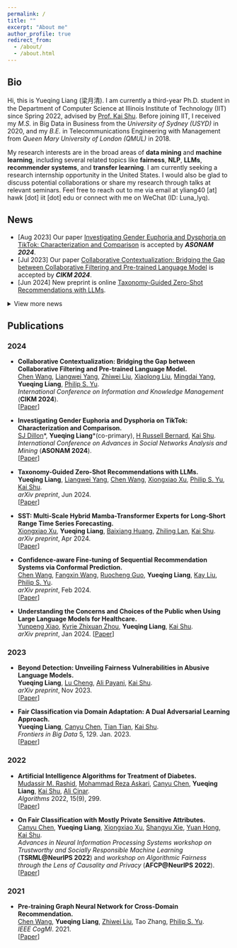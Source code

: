 ```yaml
---
permalink: /
title: ""
excerpt: "About me"
author_profile: true
redirect_from: 
  - /about/
  - /about.html
---
```

## Bio
Hi, this is Yueqing Liang (梁月清). I am currently a third-year Ph.D. student in the Department of Computer Science at Illinois Institute of Technology (IIT) since Spring 2022, advised by [Prof. Kai Shu](https://www.cs.emory.edu/~kshu5/index.html). Before joining IIT, I received my *M.S.* in Big Data in Business from the *University of Sydney (USYD)* in 2020, and my *B.E.* in Telecommunications Engineering with Management from *Queen Mary University of London (QMUL)* in 2018. 
<!-- You can find my [CV](http://yueqingliang1.github.io/files/Yueqing_Liang_CV.pdf) here. -->

<!--
Hi there! This is Yueqing Liang (梁月清), you can call me Luna as well. I am currently a first-year Ph.D. student in the [Department of Computer Science](https://www.iit.edu/computer-science) at [Illinois Institute of Technology (IIT)](https://www.iit.edu) since Spring 2022, advised by [Prof. Kai Shu](http://www.cs.iit.edu/~kshu/). Before joining IIT, I received my Master degree in [Big Data in Business](https://www.sydney.edu.au/handbooks/archive/2019/business_school_PG/coursework/subject_areas/big_data_business.shtml.html) from the [University of Sydney (USYD)](https://www.sydney.edu.au) in 2020, and my Bachelor degree in [Telecommunications Engineering with Management](http://eecs.qmul.ac.uk/study-abroad/joint-programme-bupt/bupt-degree-programmes/#bteml) from [Queen Mary University of London (QMUL)](https://www.qmul.ac.uk) in 2018.
-->

My research interests are in the broad areas of **data mining** and **machine learning**, including several related topics like **fairness**, **NLP**, **LLMs**, **recommender systems**, and **transfer learning**. I am currently seeking a research internship opportunity in the United States. I would also be glad to discuss potential collaborations or share my research through talks at relevant seminars. Feel free to reach out to me via email at yliang40 [at] hawk [dot] iit [dot] edu or connect with me on WeChat (ID: Luna_lyq).

<!-- \[[View My Curriculum Vitae](https://yueqingliang1.github.io/files/CV_Yingtong.pdf)\]   
 -->
<!--
-->

<!--
**<span style="color: indigo;">I am actively looking for research cooperation /summer internship positions related to machine learning fairness in United States. You can contact me via email (yliang40 AT hawk DOT iit DOT edu).</span>**
-->


## News

<div class="highlight">
  <ul>
    <li>[Aug 2023] Our paper <a href="https://imyday.github.io/pub/asonam2024/pdf/papers/1324_115.pdf">Investigating Gender Euphoria and Dysphoria on TikTok: Characterization and Comparison</a> is accepted by <strong><em>ASONAM 2024</em></strong>.</li>
    <li>[Jul 2023] Our paper <a href="https://arxiv.org/abs/2310.09400">Collaborative Contextualization: Bridging the Gap between Collaborative Filtering and Pre-trained Language Model</a> is accepted by <strong><em>CIKM 2024</em></strong>.</li>
    <li>[Jun 2024] New preprint is online <a href="https://arxiv.org/abs/2406.14043">Taxonomy-Guided Zero-Shot Recommendations with LLMs</a>.</li>
  </ul>
  
  <details>
    <summary>View more news</summary>
    <pre>
      <li>[Feb 2024] Be invited to serve as a PC member for <a href="https://kdd2024.kdd.org/">KDD 2024</a>.</li>
      <li>[Feb 2024] New preprint is online <a href="https://arxiv.org/abs/2402.08976">Confidence-aware Fine-tuning of Sequential Recommendation Systems via Conformal Prediction</a>.</li>
      <li>[Feb 2024] Be invited to serve as a PC member for <a href="https://socialmediaandsociety.org/">SMSociety 2024</a>.</li>
      <li>[Jan 2024] New preprint is online <a href="https://arxiv.org/abs/2401.09090">Understanding the Concerns and Choices of Public when Using Large Language Models for Healthcare</a>.</li>
      <li>[Jan 2024] Honored to be selected to participate <a href="https://web.cvent.com/event/af32de64-9853-4aff-a0c9-b0dc590dd1e8/summary">2024 CRA-WP Grad Cohort for Women</a>. Looking forward to meeting you in April in Minneapolis!</li>
      <li>[Dec 2023] Be invited to serve as a PC member for <a href="https://pakdd2024.org/">PAKDD 2024</a>.</li>
      <li>[Nov 2023] Be invited to serve as a PC member for <a href="https://www2024.thewebconf.org/">The Web Conference 2024</a>.</li>
      <li>[Jul 2023] Be invited to serve as a PC member for <a href="https://aaai.org/aaai-conference/">AAAI 2024</a>.</li>
      <li>[Jul 2023] Be invited to serve as an external reviewer for <a href="https://www.cloud-conf.net/icdm2023/">ICDM 2023</a>.</li>
      <li>[Jul 2023] Be invited to serve as a PC member for <a href="https://asonam.cpsc.ucalgary.ca/2023/index.html//">ASONAM 2023</a>.</li>
      <li>[Jun 2023] Attended <a href="https://facctconference.org/2023/">FAccT 2023</a> in Chicago.</li>
      <li>[Jun 2023] Be invited to serve as an external reviewer for <a href="https://uobevents.eventsair.com/cikm2023//">CIKM 2023</a>.</li>
      <li>[May 2023] Attended <a href="https://www.midwest-ml.org/2023/">MMLS 2023</a> in Chicago.</li>
      <li>[Apr 2023] Be invited to serve as an external reviewer for <a href="https://2023.ecmlpkdd.org/">ECML PKDD 2023</a>.</li>
      <li>[Feb 2023] Be invited to serve as an external reviewer for <a href="https://sigir.org/sigir2023/">SIGIR 2023</a>.</li>
      <li>[Jan 2023] Our paper <a href="https://www.frontiersin.org/articles/10.3389/fdata.2022.1049565/full?&utm_source=Email_to_authors_&utm_medium=Email&utm_content=T1_11.5e1_author&utm_campaign=Email_publication&field=&journalName=Frontiers_in_Big_Data&id=1049565">Fair Classification via Domain Adaptation: A Dual Adversarial Learning Approach</a> is accepted by <strong><em>Frontiers in Big Data</em></strong>.</li>
      <li>[Aug 2022] Be invited to serve as an external reviewer for <a href="https://www.wsdm-conference.org/2022/">WSDM 2022</a>.</li>
      <li>[Jul 2022] Be invited to serve as a co-reviewer for <a href="https://icdm22.cse.usf.edu//">ICDM 2022</a>.</li>
      <li>[Jul 2022] Be invited to serve as a subreviewer for <a href="http://sbp-brims.org/2022//">SBP-BRiMS 2022</a>.</li>
      <li>[Jun 2022] Be invited to serve as a subreviewer for <a href="https://sites.google.com/nyu.edu/discoml/home/">DisCoML 2022</a>.</li>
      <li>[Jun 2022] Be invited to serve as a subreviewer for <a href="https://www.cikm2022.org/">CIKM 2022</a>.</li>
      <li>[Apr 2022] Be invited to serve as a subreviewer for <a href="https://www.computer.org/csdl/journal/tk/">TKDE</a>.</li>
      <li>[Mar 2022] Be invited to serve as a subreviewer for <a href="https://sigir.org/sigir2022//">SIGIR 2022</a>.</li>
      <li>[Feb 2022] Be invited to serve as a subreviewer for <a href="https://ieeexplore.ieee.org/xpl/aboutJournal.jsp?punumber=6570650/">TCSS</a>.</li>
      <li>[Feb 2022] Be invited to serve as an external reviewer for <a href="https://www.kdd.org/kdd2022//">KDD 2022</a>.</li>
      <li>[Jan 2022] Be invited to serve as a subreviewer for <a href="https://www.siam.org/conferences/cm/conference/sdm22/">SDM 2022</a>.</li>
      <li>[Jan 2022] Be invited to serve as a subreviewer for <a href="https://www.sciencedirect.com/journal/knowledge-based-systems/">Knowledge-Based Systems</a>.</li>
      <li>[Dec 2021] Be invited to serve as a subreviewer for <a href="https://www.sciencedirect.com/journal/information-and-management/">Information & Management</a>.</li>
    </pre>
  </details>
</div>



 

## Publications
### 2024

  * **Collaborative Contextualization: Bridging the Gap between Collaborative Filtering and Pre-trained Language Model.**  
  [Chen Wang](https://scholar.google.com/citations?user=9xS58ucAAAAJ&hl=en), [Liangwei Yang](https://yangliangwei.github.io/), [Zhiwei Liu](https://sites.google.com/view/zhiwei-jim), [Xiaolong Liu](https://scholar.google.com/citations?user=ooBkvK4AAAAJ&hl=en), [Mingdai Yang](https://scholar.google.com/citations?user=1h0mbWoAAAAJ&hl=zh-CN), **Yueqing Liang**, [Philip S. Yu](https://scholar.google.com/citations?user=D0lL1r0AAAAJ&hl=en).  
  *International Conference on Information and Knowledge Management* (**CIKM 2024**).  
\[[Paper](https://arxiv.org/abs/2310.09400)\]

  * **Investigating Gender Euphoria and Dysphoria on TikTok: Characterization and Comparison.**  
  [SJ Dillon](https://anthropology.emory.edu/people/grad_bios/dillon-sj.html)\*, **Yueqing Liang**\*(co-primary), [H Russell Bernard](https://hrussellbernard.com/), [Kai Shu](http://www.cs.iit.edu/~kshu/).  
  *International Conference on Advances in Social Networks Analysis and Mining* (**ASONAM 2024**).  
\[[Paper](https://arxiv.org/abs/2305.19552)\]

  * **Taxonomy-Guided Zero-Shot Recommendations with LLMs.**  
  **Yueqing Liang**, [Liangwei Yang](https://yangliangwei.github.io/), [Chen Wang](https://scholar.google.com/citations?user=9xS58ucAAAAJ&hl=en), [Xiongxiao Xu](https://xiongxiaoxu.github.io/), [Philip S. Yu](https://scholar.google.com/citations?user=D0lL1r0AAAAJ&hl=en), [Kai Shu](http://www.cs.iit.edu/~kshu/).  
  *arXiv preprint*, Jun 2024.  
\[[Paper](https://arxiv.org/abs/2406.14043)\]

  * **SST: Multi-Scale Hybrid Mamba-Transformer Experts for Long-Short Range Time Series Forecasting.**  
  [Xiongxiao Xu](https://xiongxiaoxu.github.io/), **Yueqing Liang**, [Baixiang Huang](https://baixianghuang.github.io/), [Zhiling Lan](https://lanzhiling.github.io/), [Kai Shu](http://www.cs.iit.edu/~kshu/).  
  *arXiv preprint*, Apr 2024.  
\[[Paper](https://arxiv.org/abs/2404.14757)\]

  * **Confidence-aware Fine-tuning of Sequential Recommendation Systems via Conformal Prediction.**  
  [Chen Wang](https://scholar.google.com/citations?user=9xS58ucAAAAJ&hl=en), [Fangxin Wang](https://fangxin-wang.github.io/), [Ruocheng Guo](https://scholar.google.com/citations?user=8Nuj8NwAAAAJ), **Yueqing Liang**, [Kay Liu](https://kayzliu.com/), [Philip S. Yu](https://scholar.google.com/citations?user=D0lL1r0AAAAJ&hl=en).  
  *arXiv preprint*, Feb 2024.  
\[[Paper](https://arxiv.org/abs/2402.08976)\]

  * **Understanding the Concerns and Choices of the Public when Using Large Language Models for Healthcare.**  
  [Yunpeng Xiao](https://24yearsoldstudent.github.io/), [Kyrie Zhixuan Zhou](https://kyriezz.com/), **Yueqing Liang**, [Kai Shu](http://www.cs.iit.edu/~kshu/).  
  *arXiv preprint*, Jan 2024. 
\[[Paper](https://arxiv.org/abs/2401.09090)\]



### 2023
  * **Beyond Detection: Unveiling Fairness Vulnerabilities in Abusive Language Models.**  
  **Yueqing Liang**, [Lu Cheng](https://lcheng.org/), [Ali Payani](https://scholar.google.com/citations?user=9rHwD8wAAAAJ&hl=en), [Kai Shu](http://www.cs.iit.edu/~kshu/).  
  *arXiv preprint*, Nov 2023.  
\[[Paper](https://arxiv.org/abs/2311.09428)\]

  * **Fair Classification via Domain Adaptation: A Dual Adversarial Learning Approach.**  
  **Yueqing Liang**, [Canyu Chen](https://canyuchen.com/), [Tian Tian](https://www.linkedin.com/in/tian-tian-3b0a9bb0/), [Kai Shu](http://www.cs.iit.edu/~kshu/).  
  *Frontiers in Big Data* 5, 129. Jan. 2023.  
\[[Paper](https://www.frontiersin.org/articles/10.3389/fdata.2022.1049565/full?&utm_source=Email_to_authors_&utm_medium=Email&utm_content=T1_11.5e1_author&utm_campaign=Email_publication&field=&journalName=Frontiers_in_Big_Data&id=1049565)\]



### 2022
  * **Artificial Intelligence Algorithms for Treatment of Diabetes.**  
  [Mudassir M. Rashid](https://scholar.google.com/citations?user=F3OZmPoAAAAJ&hl=en), [Mohammad Reza Askari](https://scholar.google.com/citations?user=njl6K6VfGlAC&hl=en), [Canyu Chen](https://canyuchen.com/), **Yueqing Liang**, [Kai Shu](http://www.cs.iit.edu/~kshu/), [Ali Cinar](https://sites.google.com/iit.edu/ali-cinar).  
  *Algorithms* 2022, 15(9), 299.  
\[[Paper](https://www.mdpi.com/1999-4893/15/9/299)\]

  * **On Fair Classification with Mostly Private Sensitive Attributes.**  
  [Canyu Chen](https://canyuchen.com/), **Yueqing Liang**, [Xiongxiao Xu](https://xiongxiaoxu.github.io/), [Shangyu Xie](https://scholar.google.com/citations?user=fZXYI2wAAAAJ&hl=en), [Yuan Hong](https://yhongcs.github.io/index.html), [Kai Shu](http://www.cs.iit.edu/~kshu/).  
  *Advances in Neural Information Processing Systems workshop on Trustworthy and Socially Responsible Machine Learning* (**TSRML@NeurIPS 2022**) and *workshop on Algorithmic Fairness through the Lens of Causality and Privacy* (**AFCP@NeurIPS 2022**).  
\[[Paper](https://arxiv.org/abs/2207.08336)\]
<!-- *Advances in Neural Information Processing Systems(NeurIPS), Workshop*, 2022.   -->



### 2021
  * **Pre-training Graph Neural Network for Cross-Domain Recommendation.**  
  [Chen Wang](https://scholar.google.com/citations?user=9xS58ucAAAAJ&hl=en), **Yueqing Liang**, [Zhiwei Liu](https://sites.google.com/view/zhiwei-jim), Tao Zhang, [Philip S. Yu](https://scholar.google.com/citations?user=D0lL1r0AAAAJ&hl=en).  
  *IEEE CogMI*. 2021.  
\[[Paper](https://arxiv.org/abs/2111.08268)\]


